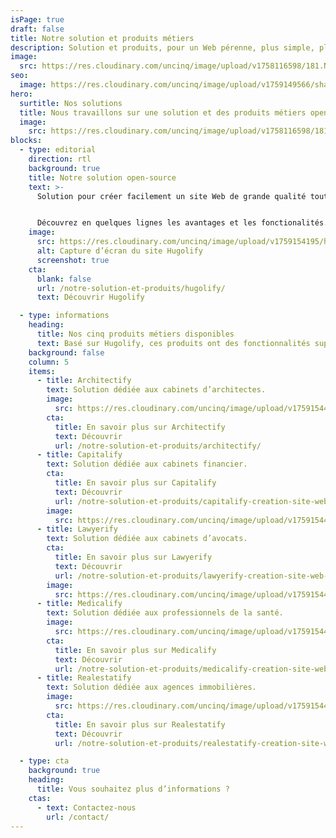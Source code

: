 ```yaml
---
isPage: true
draft: false
title: Notre solution et produits métiers
description: Solution et produits, pour un Web pérenne, plus simple, plus accessible et à faible émission de carbone.
image:
  src: https://res.cloudinary.com/uncinq/image/upload/v1758116598/181.Nodes_vgmgrr.svg
seo:
  image: https://res.cloudinary.com/uncinq/image/upload/v1759149566/share-solutions.png
hero:
  surtitle: Nos solutions
  title: Nous travaillons sur une solution et des produits métiers open-source
  image:
    src: https://res.cloudinary.com/uncinq/image/upload/v1758116598/181.Nodes_vgmgrr.svg
blocks:
  - type: editorial
    direction: rtl
    background: true
    title: Notre solution open-source
    text: >-
      Solution pour créer facilement un site Web de grande qualité tout en ayant un espace admin dédié et simplifié.


      Découvrez en quelques lignes les avantages et les fonctionalités.
    image:
      src: https://res.cloudinary.com/uncinq/image/upload/v1759154195/hugolify-screenshot_ycim2y.png
      alt: Capture d’écran du site Hugolify
      screenshot: true
    cta:
      blank: false
      url: /notre-solution-et-produits/hugolify/
      text: Découvrir Hugolify

  - type: informations
    heading:
      title: Nos cinq produits métiers disponibles
      text: Basé sur Hugolify, ces produits ont des fonctionnalités supplémentaires et un espace admin dédié à l’univers du métier concerné.
    background: false
    column: 5
    items:
      - title: Architectify
        text: Solution dédiée aux cabinets d’architectes.
        image:
          src: https://res.cloudinary.com/uncinq/image/upload/v1759154400/picto-architectify_mcb3cu.svg
        cta:
          title: En savoir plus sur Architectify
          text: Découvrir
          url: /notre-solution-et-produits/architectify/
      - title: Capitalify
        text: Solution dédiée aux cabinets financier.
        cta:
          title: En savoir plus sur Capitalify
          text: Découvrir
          url: /notre-solution-et-produits/capitalify-creation-site-web-cabinet-financier/
        image:
          src: https://res.cloudinary.com/uncinq/image/upload/v1759154400/picto-capitalify_gq0ioo.svg
      - title: Lawyerify
        text: Solution dédiée aux cabinets d’avocats.
        cta:
          title: En savoir plus sur Lawyerify
          text: Découvrir
          url: /notre-solution-et-produits/lawyerify-creation-site-web-cabinet-avocat/
        image:
          src: https://res.cloudinary.com/uncinq/image/upload/v1759154400/picto-lawyerify_vhwpsc.svg
      - title: Medicalify
        text: Solution dédiée aux professionnels de la santé.
        image:
          src: https://res.cloudinary.com/uncinq/image/upload/v1759154494/picto-medicalify_arymdh.svg
        cta:
          title: En savoir plus sur Medicalify
          text: Découvrir
          url: /notre-solution-et-produits/medicalify-creation-site-web-cabinet-sante/
      - title: Realestatify
        text: Solution dédiée aux agences immobilières.
        image:
          src: https://res.cloudinary.com/uncinq/image/upload/v1759154400/picto-realestatify_ijjp3v.svg
        cta:
          title: En savoir plus sur Realestatify
          text: Découvrir
          url: /notre-solution-et-produits/realestatify-creation-site-web-agence-immobiliere/

  - type: cta
    background: true
    heading:
      title: Vous souhaitez plus d’informations ?
    ctas:
      - text: Contactez-nous
        url: /contact/
---
```

